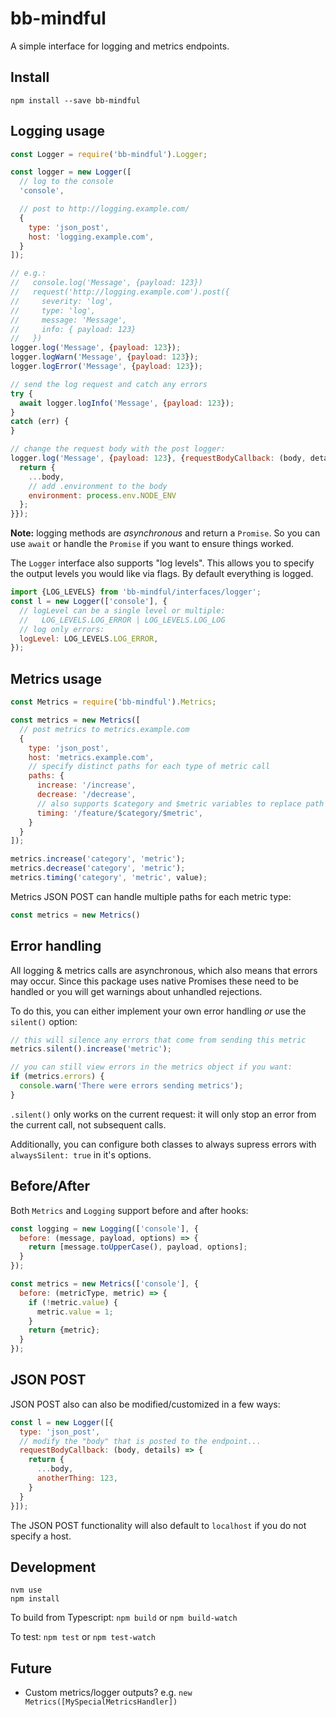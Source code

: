 # bb-mindful

A simple interface for logging and metrics endpoints.

## Install

    npm install --save bb-mindful

## Logging usage

```javascript
const Logger = require('bb-mindful').Logger;

const logger = new Logger([
  // log to the console
  'console',

  // post to http://logging.example.com/
  {
    type: 'json_post',
    host: 'logging.example.com',
  }
]);

// e.g.:
//   console.log('Message', {payload: 123})
//   request('http://logging.example.com').post({
//     severity: 'log',
//     type: 'log',
//     message: 'Message',
//     info: { payload: 123}
//   })
logger.log('Message', {payload: 123});
logger.logWarn('Message', {payload: 123});
logger.logError('Message', {payload: 123});

// send the log request and catch any errors
try {
  await logger.logInfo('Message', {payload: 123});
}
catch (err) {
}

// change the request body with the post logger:
logger.log('Message', {payload: 123}, {requestBodyCallback: (body, details) => {
  return {
    ...body,
    // add .environment to the body
    environment: process.env.NODE_ENV
  };
}});
```

**Note:** logging methods are _asynchronous_ and return a `Promise`. So you can use `await` or handle the `Promise` if you want to ensure things worked.

The `Logger` interface also supports "log levels". This allows you to specify the output levels you would like via flags. By default everything is logged.

```javascript
import {LOG_LEVELS} from 'bb-mindful/interfaces/logger';
const l = new Logger(['console'], {
  // logLevel can be a single level or multiple:
  //   LOG_LEVELS.LOG_ERROR | LOG_LEVELS.LOG_LOG
  // log only errors:
  logLevel: LOG_LEVELS.LOG_ERROR,
});
```

## Metrics usage

```javascript
const Metrics = require('bb-mindful').Metrics;

const metrics = new Metrics([
  // post metrics to metrics.example.com
  {
    type: 'json_post',
    host: 'metrics.example.com',
    // specify distinct paths for each type of metric call
    paths: {
      increase: '/increase',
      decrease: '/decrease',
      // also supports $category and $metric variables to replace path with those items
      timing: '/feature/$category/$metric',
    }
  }
]);

metrics.increase('category', 'metric');
metrics.decrease('category', 'metric');
metrics.timing('category', 'metric', value);
```

Metrics JSON POST can handle multiple paths for each metric type:

```javascript
const metrics = new Metrics()
```

## Error handling

All logging & metrics calls are asynchronous, which also means that errors may occur. Since this package uses native Promises these need to be handled or you will get warnings about unhandled rejections.

To do this, you can either implement your own error handling _or_ use the `silent()` option:

```javascript
// this will silence any errors that come from sending this metric
metrics.silent().increase('metric');

// you can still view errors in the metrics object if you want:
if (metrics.errors) {
  console.warn('There were errors sending metrics');
}
```

`.silent()` only works on the current request: it will only stop an error from the current call, not subsequent calls.

Additionally, you can configure both classes to always supress errors with `alwaysSilent: true` in it's options.

## Before/After

Both `Metrics` and `Logging` support before and after hooks:

```javascript
const logging = new Logging(['console'], {
  before: (message, payload, options) => {
    return [message.toUpperCase(), payload, options];
  }
});

const metrics = new Metrics(['console'], {
  before: (metricType, metric) => {
    if (!metric.value) {
      metric.value = 1;
    }
    return {metric};
  }
});
```

## JSON POST

JSON POST also can also be modified/customized in a few ways:

```javascript
const l = new Logger([{
  type: 'json_post',
  // modify the "body" that is posted to the endpoint...
  requestBodyCallback: (body, details) => {
    return {
      ...body,
      anotherThing: 123,
    }
  }
}]);
```

The JSON POST functionality will also default to `localhost` if you do not specify a host.

## Development

```
nvm use
npm install
```

To build from Typescript: `npm build` or `npm build-watch`

To test: `npm test` or `npm test-watch`

## Future

* Custom metrics/logger outputs? e.g. `new Metrics([MySpecialMetricsHandler])`
